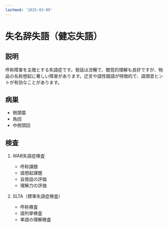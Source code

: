 ```yaml
---
lastmod: '2025-03-09'
---
```


# 失名辞失語（健忘失語）

## 説明

呼称障害を主徴とする失語症です。発話は流暢で、聴覚的理解も良好ですが、物品の名称想起に著しい障害があります。迂言や語性錯語が特徴的で、語頭音ヒントが有効なことがあります。

## 病巣

- 側頭葉
- 角回
- 中側頭回

## 検査

1. WAB失語症検査

   - 呼称課題
   - 語想起課題
   - 自発話の評価
   - 理解力の評価

2. SLTA（標準失語症検査）
   - 呼称検査
   - 語列挙検査
   - 単語の理解検査
